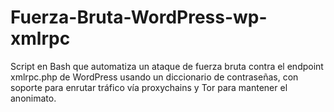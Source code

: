 # Fuerza-Bruta-WordPress-wp-xmlrpc
Script en Bash que automatiza un ataque de fuerza bruta contra el endpoint xmlrpc.php de WordPress usando un diccionario de contraseñas, con soporte para enrutar tráfico vía proxychains y Tor para mantener el anonimato.
